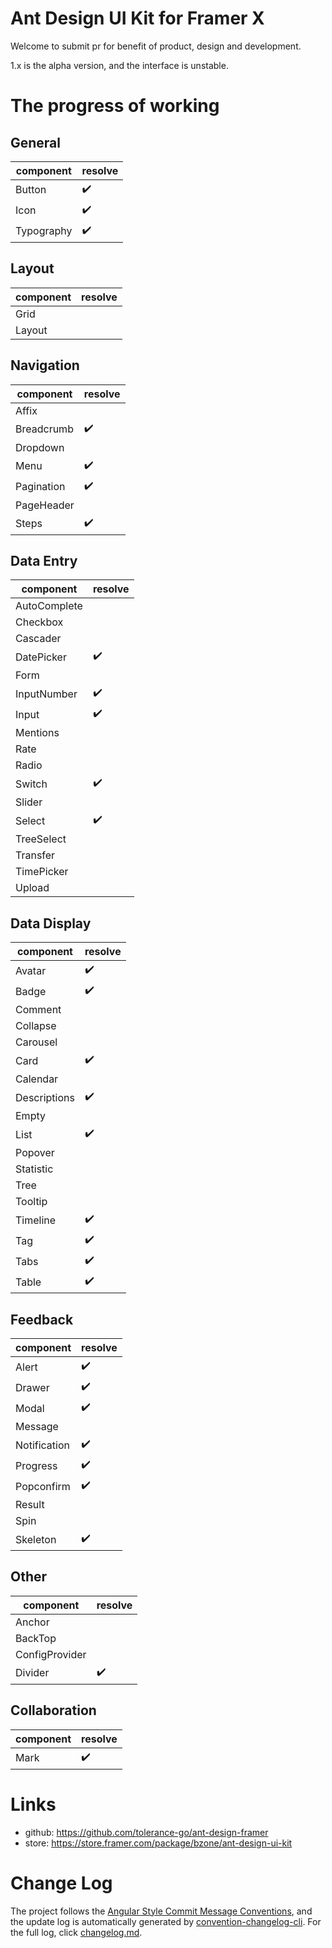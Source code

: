 # Ant Design UI Kit for Framer X

Welcome to submit pr for benefit of product, design and development.

1.x is the alpha version, and the interface is unstable.

# The progress of working

## General

| component | resolve |
|-|-|
| Button | ✔️ |
| Icon | ✔️ |
| Typography | ✔️ |

## Layout

| component | resolve |
|-|-|
| Grid ||
| Layout ||


## Navigation

| component | resolve |
|-|-|
| Affix ||
| Breadcrumb | ✔️ |
| Dropdown ||
| Menu | ✔️ |
| Pagination |✔️|
| PageHeader ||
| Steps |✔️|

## Data Entry

| component | resolve |
|-|-|
| AutoComplete ||
| Checkbox ||
| Cascader ||
| DatePicker |✔️|
| Form ||
| InputNumber |✔️|
| Input | ✔️ |
| Mentions ||
| Rate ||
| Radio ||
| Switch |✔️|
| Slider ||
| Select |✔️|
| TreeSelect ||
| Transfer ||
| TimePicker ||
| Upload ||

## Data Display

| component | resolve |
|-|-|
| Avatar |✔️|
| Badge |✔️|
| Comment ||
| Collapse ||
| Carousel ||
| Card |✔️|
| Calendar ||
| Descriptions |✔️|
| Empty ||
| List |✔️|
| Popover ||
| Statistic ||
| Tree ||
| Tooltip ||
| Timeline |✔️|
| Tag |✔️|
| Tabs |✔️|
| Table | ✔️ |

## Feedback

| component | resolve |
|-|-|
| Alert |✔️|
| Drawer |✔️|
| Modal |✔️|
| Message ||
| Notification |✔️|
| Progress |✔️|
| Popconfirm |✔️|
| Result ||
| Spin ||
| Skeleton |✔️|

## Other

| component | resolve |
|-|-|
| Anchor ||
| BackTop ||
| ConfigProvider ||
| Divider |✔️|

## Collaboration

| component | resolve |
|-|-|
| Mark |✔️|

# Links

- github: https://github.com/tolerance-go/ant-design-framer
- store: https://store.framer.com/package/bzone/ant-design-ui-kit

# Change Log

The project follows the [Angular Style Commit Message Conventions](https://gist.github.com/stephenparish/9941e89d80e2bc58a153), and the update log is automatically generated by [convention-changelog-cli](https://www.npmjs.com/package/conventional-changelog-cli). For the full log, click [changelog.md](https://github.com/tolerance-go/ant-design-framer/blob/master/CHANGELOG.md).